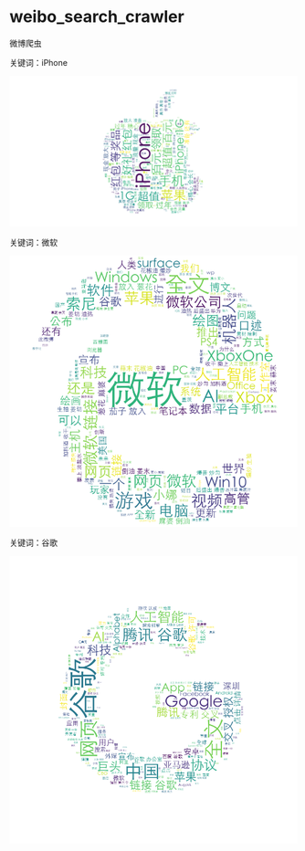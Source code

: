 # weibo_search_crawler
微博爬虫




关键词：iPhone

![apple](apple_wc.png)


关键词：微软

![microsoft](edge_wc.png)

关键词：谷歌

![google](google_wc.png)
